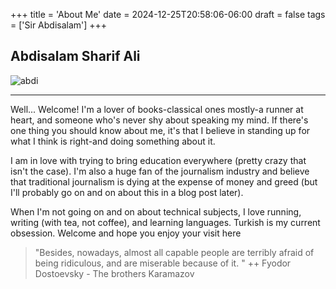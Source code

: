 +++
title = 'About Me'
date = 2024-12-25T20:58:06-06:00
draft = false
tags = ['Sir Abdisalam']
+++

## Abdisalam Sharif Ali

![abdi](/images/abdi.png)

---

Well... Welcome! 
I'm a lover of books-classical ones mostly-a runner at heart, and someone who's never shy about speaking my mind. If there's one thing you should know about me, it's that I believe in standing up for what I think is right-and doing something about it.

I am in love with trying to bring education everywhere (pretty crazy that isn't the case). I'm also a huge fan of the journalism industry and believe that traditional journalism is dying at the expense of money and greed (but I'll probably go on and on about this in a blog post later).

When I'm not going on and on about technical subjects, I love running, writing (with tea, not coffee), and learning languages. Turkish is my current obsession.
Welcome and hope you enjoy your visit here

> "Besides, nowadays, almost all capable people are terribly afraid of being ridiculous, and are miserable because of it. " ++ Fyodor Dostoevsky - The brothers Karamazov
